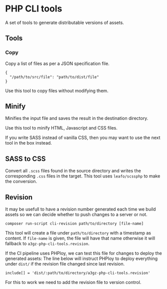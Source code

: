 # PHP CLI tools

A set of tools to generate distributable versions of assets. 

## Tools

### Copy
Copy a list of files as per a JSON specification file. 

    {
      "/path/to/src/file": "path/to/dist/file"
    }

Use this tool to copy files without modifying them.

## Minify
Minifies the input file and saves the result in the destination directory.

Use this tool to minify HTML, Javascript and CSS files.

If you write SASS instead of vanilla CSS, then you may want to use the next tool in the box instead.

## SASS to CSS
Convert all `.scss` files found in the source directory and writes the corresponding `.css` files in the target.
This tool uses `leafo/scssphp` to make the conversion.

## Revision
It may be usefull to have a revision number generated each time we build assets so we can decide whether to push changes to a server or not. 

    composer run-script cli-revision path/to/directory [file-name]

This tool will create a file under `path/to/directory` with a timestamp as content. If `file-name` is given, the file will have that name otherwise it will fallback to `a3gz-php-cli-tools.revision`.

If the CI pipeline uses PHPloy, we can test this file for changes to deploy the generated assets:
The line below will instruct PHPloy to deploy everything under `dist/` if the revision file changed since last revision.

    include[] = 'dist/:path/to/directory/a3gz-php-cli-tools.revision'

For this to work we need to add the revision file to version control.
